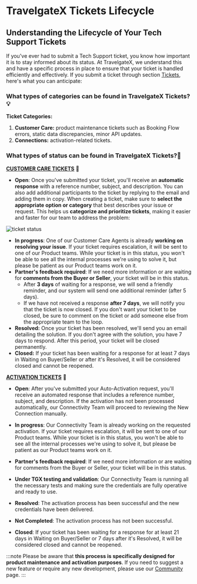 ﻿---
sidebar_position: 2
---

# TravelgateX Tickets Lifecycle
## Understanding the Lifecycle of Your Tech Support Tickets

If you've ever had to submit a Tech Support ticket, you know how important it is to stay informed about its status. At TravelgateX, we understand this and have a specific process in place to ensure that your ticket is handled efficiently and effectively.  If you submit a ticket through section [Tickets](https://app.travelgatex.com/tickets), here's what you can anticipate:

### What types of categories can be found in TravelgateX Tickets?💡

**Ticket Categories:**
1. **Customer Care:** product maintenance tickets such as Booking Flow errors, static data discrepancies, minor API updates.
1. **Connections:** activation-related tickets.

### What types of status can be found in TravelgateX Tickets?🔎
**<ins>CUSTOMER CARE TICKETS</ins>** 💬

- **Open**: Once you've submitted your ticket, you'll receive an **automatic response** with a reference number, subject, and description. You can also add additional participants to the ticket by replying to the email and adding them in copy.
When creating a ticket, make sure to **select the appropriate option or category** that best describes your issue or request. This helps us **categorize and prioritize tickets**, making it easier and faster for our team to address the problem:

![ticket status](https://storage.travelgate.com//kbase/ticket_status.jpg)

- **In progress**: One of our Customer Care Agents is already **working on resolving your issue**. If your ticket requires escalation, it will be sent to one of our Product teams. While your ticket is in this status, you won't be able to see all the internal processes we're using to solve it, but please be patient as our Product teams work on it.
- **Partner's feedback required**: If we need more information or are waiting for **comments from the Buyer or Seller**, your ticket will be in this status.	
  - After **3 days** of waiting for a response, we will send a friendly reminder, and our system will send one additional reminder (after 5 days). 
  - If we have not received a response **after 7 days**, we will notify you that the ticket is now closed. If you don't want your ticket to be closed, be sure to comment on the ticket or add someone else from the appropriate team to the loop.
- **Resolved:** Once your ticket has been resolved, we'll send you an email detailing the solution. If you don't agree with the solution, you have 7 days to respond. After this period, your ticket will be closed permanently.
- **Closed:** If your ticket has been waiting for a response for at least 7 days in Waiting on Buyer/Seller or after it's Resolved, it will be considered closed and cannot be reopened.

**<ins>ACTIVATION TICKETS</ins>** 🚀
- **Open**: After you've submitted your Auto-Activation request, you'll receive an automated response that includes a reference number, subject, and description. If the activation has not been processed automatically, our Connectivity Team will proceed to reviewing the New Connection manually.

- **In progress**: Our Connectivity Team is already working on the requested activation. If your ticket requires escalation, it will be sent to one of our Product teams. While your ticket is in this status, you won't be able to see all the internal processes we're using to solve it, but please be patient as our Product teams work on it.
- **Partner's feedback required**: If we need more information or are waiting for comments from the Buyer or Seller, your ticket will be in this status.
- **Under TGX testing and validation**: Our Connectivity Team is running all the necessary tests and making sure the credentials are fully operative and ready to use.
- **Resolved**: The activation process has been successful and the new credentials have been delivered.
- **Not Completed**: The activation process has not been successful.
- **Closed**: If your ticket has been waiting for a response for at least 21 days in Waiting on Buyer/Seller or 7 days after it's Resolved, it will be considered closed and cannot be reopened.


:::note 
Please be aware that **this process is specifically designed for product maintenance and activation purposes**. If you need to suggest a new feature or require any new development, please use our [Community](/kb/getting-started-with-travelgate/about-our-community) page.
:::


